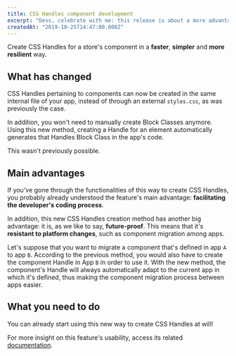 ```yaml
---
title: CSS Handles component development
excerpt: "Devs, celebrate with me: this release is about a more advantageous, easy and brand new way to create CSS Handles for store components."
createdAt: "2019-10-25T14:47:00.000Z"
---
```


Create CSS Handles for a store's component in a **faster**, **simpler** and **more resilient** way. 

## What has changed

CSS Handles pertaining to components can now be created in the same internal file of your app, instead of through an external `styles.css`, as was previously the case. 

In addition, you won't need to manually create Block Classes anymore. Using this new method, creating a Handle for an element automatically generates that Handles Block Class in the app's code.

This wasn't previously possible.

## Main advantages

If you've gone through the functionalities of this way to create CSS Handles, you probably already understood the feature's main advantage: **facilitating the developer's coding process**.

In addition, this new CSS Handles creation method has another big advantage: it is, as we like to say, **future-proof**. This means that it's **resistant to platform changes**, such as component migration among apps.

Let's suppose that you want to migrate a component that's defined in app `A` to app `B`. According to the previous method, you would also have to create the component Handle in App `B` in order to use it. With the new method, the component's Handle will always automatically adapt to the current app in which it's defined, thus making the component migration process between apps easier.

## What you need to do 

You can already start using this new way to create CSS Handles at will!

For more insight on this feature's usability, access its related [documentation](https://vtex.io/docs/app/vtex.css-handles).
